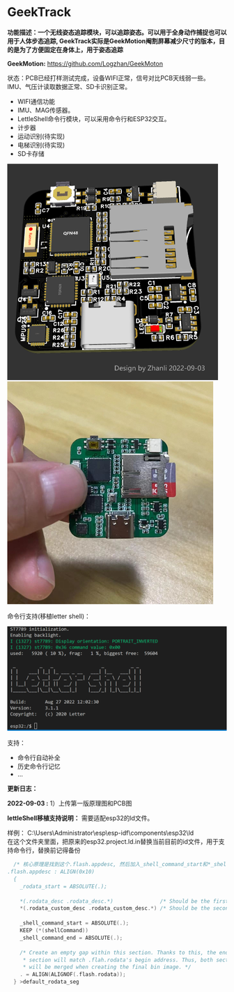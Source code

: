 # GeekTrack

**功能描述：一个无线姿态追踪模块，可以追踪姿态。可以用于全身动作捕捉也可以用于人体步态追踪, GeekTrack实际是GeekMotion阉割屏幕减少尺寸的版本，目的是为了方便固定在身体上，用于姿态追踪**

**GeekMotion:** https://github.com/Logzhan/GeekMoton

状态：PCB已经打样测试完成，设备WIFI正常，信号对比PCB天线弱一些。IMU、气压计读取数据正常、SD卡识别正常。

- WIFI通信功能
- IMU、MAG传感器。
- LettleShell命令行模块，可以采用命令行和ESP32交互。
- 计步器
- 运动识别(待实现)
- 电梯识别(待实现)
- SD卡存储

<img src=".\6.Image\Board.jpg" alt=".\6.I" style="zoom: 50%;" />

<img src=".\6.Image\Board_Real.jpg" alt=".\6.I" style="zoom: 50%;" />

命令行支持(移植letter shell)：

<img src=".\6.Image\GeekMotion-Shell.png" alt=".\6.I" style="zoom: 50%;" />

支持：

- 命令行自动补全
- 历史命令行记忆
- ...

**更新日志：**

**2022-09-03 :**    1）上传第一版原理图和PCB图



**lettleShell移植支持说明：** 需要适配esp32的ld文件。

样例：
C:\Users\Administrator\esp\esp-idf\components\esp32\ld\
在这个文件夹里面，把原来的esp32.project.ld.in替换当前目前的id文件，用于支持命令行，替换前记得备份

```c++
  /* 核心原理是找到这个.flash.appdesc, 然后加入_shell_command_start和*_shell_command_end/  
.flash.appdesc : ALIGN(0x10)
  {
    _rodata_start = ABSOLUTE(.);

    *(.rodata_desc .rodata_desc.*)               /* Should be the first.  App version info.        DO NOT PUT ANYTHING BEFORE IT! */
    *(.rodata_custom_desc .rodata_custom_desc.*) /* Should be the second. Custom app version info. DO NOT PUT ANYTHING BEFORE IT! */
	
	_shell_command_start = ABSOLUTE(.);
	KEEP (*(shellCommand))
	_shell_command_end = ABSOLUTE(.);

    /* Create an empty gap within this section. Thanks to this, the end of this
     * section will match .flah.rodata's begin address. Thus, both sections
     * will be merged when creating the final bin image. */
    . = ALIGN(ALIGNOF(.flash.rodata));
  } >default_rodata_seg
```

